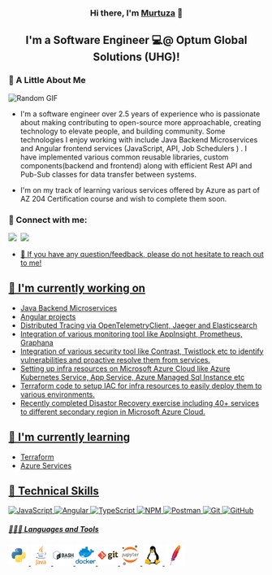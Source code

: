 <h3 align="center">
Hi there, I'm <a href="https://github.com/mvadharia" target="_blank" rel="noreferrer">Murtuza</a> 👋
</h3>
<h2 align="center">
I'm a Software Engineer 💻@ Optum Global Solutions (UHG)!
</h2> 

### :book: A Little About Me

![Random GIF](https://media.giphy.com/media/ZVik7pBtu9dNS/giphy.gif)

 - I'm a software engineer over 2.5 years of experience who is passionate about making contributing to open-source more approachable, creating technology to elevate people, and building community. Some technologies I enjoy working with include Java Backend Microservices and Angular frontend services (JavaScript, API, Job Schedulers ) . I have implemented various common reusable libraries, custom components(backend and frontend) along with efficient Rest API
and Pub-Sub classes for data transfer between systems.
  
 - I'm on my track of learning various services offered by Azure as part of AZ 204 Certification course and wish to complete them soon.

### 🤝 Connect with me:

[<img src="https://img.icons8.com/color/48/000000/linkedin.png" width="3.5%"/>](https://www.linkedin.com/in/murtuzavadharia)&nbsp; <a href="mailto:murtuzavadharia110@gmail.com"> <img src="https://img.icons8.com/fluent/48/000000/gmail.png" width="3.5%"/>
</br>
- 💬 If you have any question/feedback, please do not hesitate to reach out to me!


## 🔭 I'm currently working on

- Java Backend Microservices
- Angular projects
- Distributed Tracing via OpenTelemetryClient, Jaeger and Elasticsearch
- Integration of various monitoring tool like AppInsight, Prometheus, Graphana
- Integration of various security tool like Contrast, Twistlock etc to identify vulnerabilities and proactive resolve them from services.
- Setting up infra resources on Microsoft Azure Cloud like Azure Kubernetes Service, App Service, Azure Managed Sql Instance etc
- Terraform code to setup IAC for infra resources to easily deploy them to various environments.
- Recently completed Disastor Recovery exercise including 40+ services to different secondary region in Microsoft Azure Cloud.

## 🌱 I'm currently learning

- Terraform
- Azure Services 

## 💼 Technical Skills

![JavaScript](https://img.shields.io/badge/javascript-%23323330.svg?style=for-the-badge&logo=javascript&logoColor=%23F7DF1E)
![Angular](https://img.shields.io/badge/angular-%23DD0031.svg?style=for-the-badge&logo=angular&logoColor=white)
![TypeScript](https://img.shields.io/badge/typescript-%23007ACC.svg?style=for-the-badge&logo=typescript&logoColor=white)
![NPM](https://img.shields.io/badge/NPM-%23000000.svg?style=for-the-badge&logo=npm&logoColor=white)
![Postman](https://img.shields.io/badge/Postman-FF6C37?style=for-the-badge&logo=postman&logoColor=white)
![Git](https://img.shields.io/badge/git-%23F05033.svg?style=for-the-badge&logo=git&logoColor=white)
![GitHub](https://img.shields.io/badge/github-%23121011.svg?style=for-the-badge&logo=github&logoColor=white)

  ##### 👨🏻‍💻 Languages and Tools <br />
  <code><img height="40" src="https://raw.githubusercontent.com/github/explore/80688e429a7d4ef2fca1e82350fe8e3517d3494d/topics/python/python.png"></code>
  <code><img height="40" src="https://raw.githubusercontent.com/github/explore/80688e429a7d4ef2fca1e82350fe8e3517d3494d/topics/java/java.png"></code>
  <code><img height="40" src="https://raw.githubusercontent.com/github/explore/80688e429a7d4ef2fca1e82350fe8e3517d3494d/topics/bash/bash.png"></code>
  <code><img height="40" src="https://raw.githubusercontent.com/github/explore/80688e429a7d4ef2fca1e82350fe8e3517d3494d/topics/docker/docker.png"></code>
  <code><img height="40" src="https://raw.githubusercontent.com/github/explore/80688e429a7d4ef2fca1e82350fe8e3517d3494d/topics/git/git.png"></code>
  <code><img height="40" src="https://raw.githubusercontent.com/github/explore/80688e429a7d4ef2fca1e82350fe8e3517d3494d/topics/jupyter-notebook/jupyter-notebook.png"></code>
  <code><img height="40" src="https://raw.githubusercontent.com/github/explore/80688e429a7d4ef2fca1e82350fe8e3517d3494d/topics/linux/linux.png"></code>
  <code><img height="40" src="https://raw.githubusercontent.com/github/explore/80688e429a7d4ef2fca1e82350fe8e3517d3494d/topics/maven/maven.png"></code>
  
<!--
**mvadharia/mvadharia** is a ✨ _special_ ✨ repository because its `README.md` (this file) appears on your GitHub profile.

Here are some ideas to get you started:

- 🔭 I’m currently working on ...
- 🌱 I’m currently learning ...
- 👯 I’m looking to collaborate on ...
- 🤔 I’m looking for help with ...
- 💬 Ask me about ...
- 📫 How to reach me: ...
- 😄 Pronouns: ...
- ⚡ Fun fact: ...
-->
